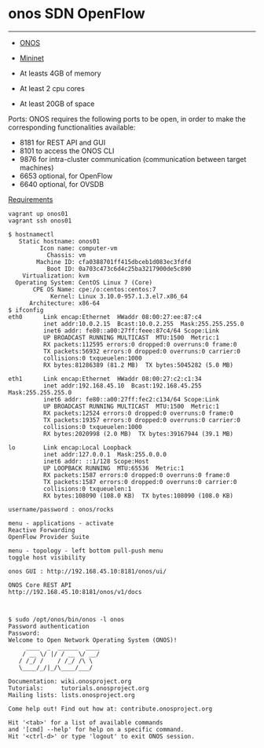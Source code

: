 # onos SDN OpenFlow

----

- [ONOS](https://onosproject.org)  
- [Mininet](http://mininet.org/)

- At leasts 4GB of memory
- At least 2 cpu cores  
- At least 20GB of space  

Ports:
ONOS requires the following ports to be open, in order to make the corresponding functionalities available:  
- 8181    for REST API and GUI  
- 8101    to access the ONOS CLI  
- 9876    for intra-cluster communication (communication between target machines)  
- 6653    optional, for OpenFlow  
- 6640    optional, for OVSDB  


[Requirements](https://wiki.onosproject.org/display/ONOS/Requirement)

```
vagrant up onos01  
vagrant ssh onos01
```

```
$ hostnamectl
   Static hostname: onos01
         Icon name: computer-vm
           Chassis: vm
        Machine ID: cfa0388701ff415dbceb1d083ec3fdfd
           Boot ID: 0a703c473c6d4c25ba3217900de5c890
    Virtualization: kvm
  Operating System: CentOS Linux 7 (Core)
       CPE OS Name: cpe:/o:centos:centos:7
            Kernel: Linux 3.10.0-957.1.3.el7.x86_64
      Architecture: x86-64
$ ifconfig
eth0      Link encap:Ethernet  HWaddr 08:00:27:ee:87:c4
          inet addr:10.0.2.15  Bcast:10.0.2.255  Mask:255.255.255.0
          inet6 addr: fe80::a00:27ff:feee:87c4/64 Scope:Link
          UP BROADCAST RUNNING MULTICAST  MTU:1500  Metric:1
          RX packets:112595 errors:0 dropped:0 overruns:0 frame:0
          TX packets:56932 errors:0 dropped:0 overruns:0 carrier:0
          collisions:0 txqueuelen:1000
          RX bytes:81286389 (81.2 MB)  TX bytes:5045282 (5.0 MB)

eth1      Link encap:Ethernet  HWaddr 08:00:27:c2:c1:34
          inet addr:192.168.45.10  Bcast:192.168.45.255  Mask:255.255.255.0
          inet6 addr: fe80::a00:27ff:fec2:c134/64 Scope:Link
          UP BROADCAST RUNNING MULTICAST  MTU:1500  Metric:1
          RX packets:12524 errors:0 dropped:0 overruns:0 frame:0
          TX packets:19357 errors:0 dropped:0 overruns:0 carrier:0
          collisions:0 txqueuelen:1000
          RX bytes:2020998 (2.0 MB)  TX bytes:39167944 (39.1 MB)

lo        Link encap:Local Loopback
          inet addr:127.0.0.1  Mask:255.0.0.0
          inet6 addr: ::1/128 Scope:Host
          UP LOOPBACK RUNNING  MTU:65536  Metric:1
          RX packets:1587 errors:0 dropped:0 overruns:0 frame:0
          TX packets:1587 errors:0 dropped:0 overruns:0 carrier:0
          collisions:0 txqueuelen:1
          RX bytes:108090 (108.0 KB)  TX bytes:108090 (108.0 KB)
```

```
username/password : onos/rocks

menu - applications - activate  
Reactive Forwarding  
OpenFlow Provider Suite  

menu - topology - left bottom pull-push menu
toggle host visibility

onos GUI : http://192.168.45.10:8181/onos/ui/

ONOS Core REST API
http://192.168.45.10:8181/onos/v1/docs
```
```


$ sudo /opt/onos/bin/onos -l onos
Password authentication
Password:
Welcome to Open Network Operating System (ONOS)!
     ____  _  ______  ____
    / __ \/ |/ / __ \/ __/
   / /_/ /    / /_/ /\ \
   \____/_/|_/\____/___/

Documentation: wiki.onosproject.org
Tutorials:     tutorials.onosproject.org
Mailing lists: lists.onosproject.org

Come help out! Find out how at: contribute.onosproject.org

Hit '<tab>' for a list of available commands
and '[cmd] --help' for help on a specific command.
Hit '<ctrl-d>' or type 'logout' to exit ONOS session.
```

